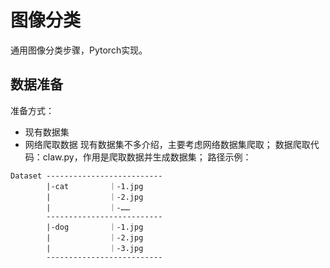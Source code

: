 # 图像分类
通用图像分类步骤，Pytorch实现。

## 数据准备
准备方式：
* 现有数据集
* 网络爬取数据
现有数据集不多介绍，主要考虑网络数据集爬取；
数据爬取代码：claw.py，作用是爬取数据并生成数据集；
路径示例：

```
Dataset --------------------------
        |-cat         ｜-1.jpg
        |             ｜-2.jpg
        |             ｜-……
        --------------------------
        |-dog         ｜-1.jpg
        |             ｜-2.jpg
        |             ｜-3.jpg
        --------------------------
```
